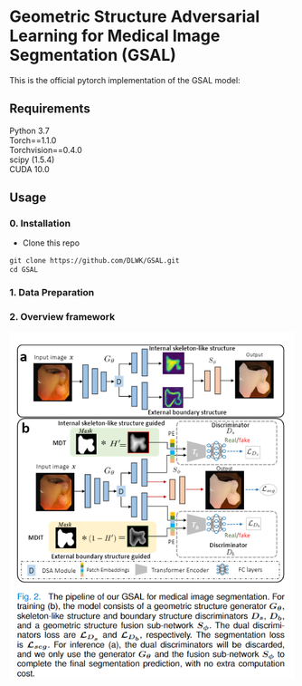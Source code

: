 # Geometric Structure Adversarial Learning for Medical Image Segmentation (GSAL)

This is the official pytorch implementation of the GSAL model:<br />


## Requirements
Python 3.7<br />
Torch==1.1.0<br />
Torchvision==0.4.0<br />
scipy (1.5.4) <br />
CUDA 10.0<br />

## Usage

### 0. Installation
* Clone this repo
```
git clone https://github.com/DLWK/GSAL.git
cd GSAL
```
### 1. Data Preparation

### 2. Overview framework
<!-- ![framework](./fig/2.png)  -->
<p align="center">
    <img src="./fig/1.png"/> <br />
